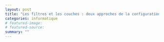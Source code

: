 ```yaml
---
layout: post
title: "Les filtres et les couches : deux approches de la configuration"
categories: informatique
# featured-image: 
# featured-source: 
summary: ""
---
```


